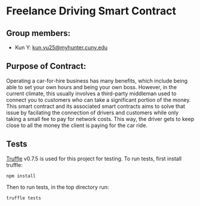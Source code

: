 # Freelance Driving Smart Contract

## Group members:

- Kun Y: kun.yu25@myhunter.cuny.edu

## Purpose of Contract:

Operating a car-for-hire business has many benefits, which include being able to set your own hours and being your own boss. However, in the current climate, this usually involves a third-party middleman used to connect you to customers who can take a significant portion of the money. This smart contract and its associated smart contracts aims to solve that issue by facilating the connection of drivers and customers while only taking a small fee to pay for network costs. This way, the driver gets to keep close to all the money the client is paying for the car ride.


## Tests
[Truffle](https://www.trufflesuite.com/docs/truffle/overview) v0.7.5 is used for this project for testing.
To run tests, first install truffle:

```
npm install
```

Then to run tests, in the top directory run:

```
truffle tests
```
